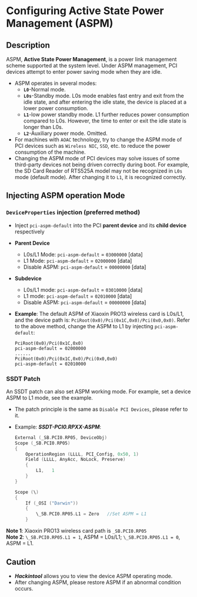 # Configuring Active State Power Management (ASPM)

## Description

ASPM, **Active State Power Management**, is a power link management scheme supported at the system level. Under ASPM management, PCI devices attempt to enter power saving mode when they are idle.

- ASPM operates in several modes:
  - **`L0`**-Normal mode.
  - **`L0s`**-Standby mode. L0s mode enables fast entry and exit from the idle state, and after entering the idle state, the device is placed at a lower power consumption.
  - **`L1`**-low power standby mode. L1 further reduces power consumption compared to L0s. However, the time to enter or exit the idle state is longer than L0s.
  - **`L2`**-Auxiliary power mode. Omitted.
- For machines with `AOAC` technology, try to change the ASPM mode of PCI devices such as `Wireless NIC`, `SSD`, etc. to reduce the power consumption of the machine.
- Changing the ASPM mode of PCI devices may solve issues of some third-party devices not being driven correctly during boot. For example, the SD Card Reader of RTS525A model may not be recognized in `L0s` mode (default mode). After changing it to `L1`, it is recognized correctly.

## Injecting ASPM operation Mode

### `DeviceProperties` injection (preferred method)

- Inject `pci-aspm-default` into the PCI **parent device** and its **child device** respectively
- **Parent Device**
	- L0s/L1 Mode: `pci-aspm-default` = `03000000` [data]
	- L1 Mode: `pci-aspm-default` = `02000000` [data]
   	- Disable ASPM: `pci-aspm-default` = `00000000` [data]
- **Subdevice**
	- L0s/L1 mode: `pci-aspm-default` = `03010000` [data]
	- L1 mode: `pci-aspm-default` = `02010000` [data]
	- Disable ASPM: `pci-aspm-default` = `00000000` [data]
- **Example**:
	The default ASPM of Xiaoxin PRO13 wireless card is L0s/L1, and the device path is: `PciRoot(0x0)/Pci(0x1C,0x0)/Pci(0x0,0x0)`. Refer to the above method, change the ASPM to L1 by injecting `pci-aspm-default`:
  
	```text
	PciRoot(0x0)/Pci(0x1C,0x0)
	pci-aspm-default = 02000000
	......
	PciRoot(0x0)/Pci(0x1C,0x0)/Pci(0x0,0x0)
	pci-aspm-default = 02010000
	```

### SSDT Patch

An SSDT patch can also set ASPM working mode. For example, set a device ASPM to L1 mode, see the example.

- The patch principle is the same as `Disable PCI Devices`, please refer to it.
- Example: ***SSDT-PCI0.RPXX-ASPM***:

	```swift
	External (_SB.PCI0.RP05, DeviceObj)
    Scope (_SB.PCI0.RP05)
    {
        OperationRegion (LLLL, PCI_Config, 0x50, 1)
        Field (LLLL, AnyAcc, NoLock, Preserve)
        {
            L1,   1
        }
    }
    
    Scope (\)
    {
        If (_OSI ("Darwin"))
        {
            \_SB.PCI0.RP05.L1 = Zero   //Set ASPM = L1
        }
	```           
  
**Note 1**: Xiaoxin PRO13 wireless card path is `_SB.PCI0.RP05`  
**Note 2**: `\_SB.PCI0.RP05.L1 = 1`, ASPM = L0s/L1; `\_SB.PCI0.RP05.L1 = 0`, ASPM = L1.

## Caution

- ***Hackintool*** allows you to view the device ASPM operating mode.
- After changing ASPM, please restore ASPM if an abnormal condition occurs.
